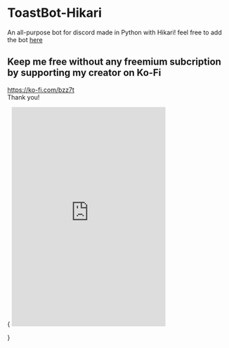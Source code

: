 # ToastBot-Hikari

An all-purpose bot for discord made in Python with Hikari!
feel free to add the bot [here](https://discord.com/api/oauth2/authorize?client_id=1046157801824735313&permissions=1101659163654&scope=bot%20applications.commands)

## Keep me free without any freemium subcription by supporting my creator on Ko-Fi

<https://ko-fi.com/bzz7t>  
Thank you!

{
    <iframe src="https://discord.com/widget?id=1011278408770146374&theme=dark" width="350" height="500" allowtransparency="true" frameborder="0" sandbox="allow-popups allow-popups-to-escape-sandbox allow-same-origin allow-scripts"></iframe>

}
